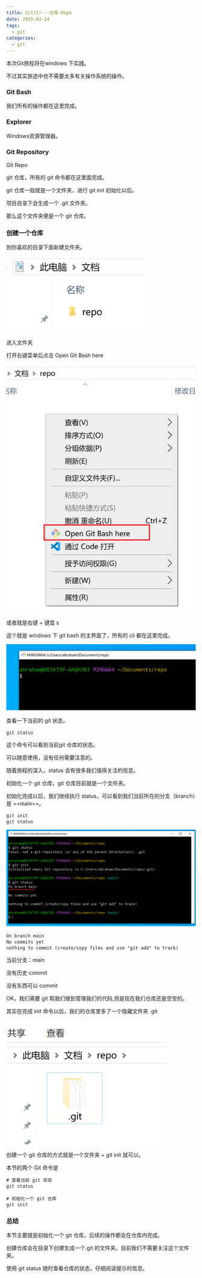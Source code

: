 ```yaml
---
title: Git(1)---仓库-Repo
date: 2025-02-14
tags:
  - git
categories:
  - git
---
```

本次Git旅程将在windows 下实践。

不过其实旅途中也不需要太多有关操作系统的操作。

### Git Bash

我们所有的操作都在这里完成。

### Explorer
Windows资源管理器。

### Git Repository

Git Repo

git 仓库，所有的 git 命令都在这里面完成。

git 仓库一般就是一个文件夹，进行 git init 初始化以后。

项目目录下会生成一个 .git 文件夹。

那么这个文件夹便是一个 git 仓库。

### 创建一个仓库

到你喜欢的目录下面新建文件夹。

![](https://raw.githubusercontent.com/InsHomePgup/pic_go_img/main/blog/20250216213139449.png)

进入文件夹

打开右键菜单后点击 Open Git Bash here

![](https://raw.githubusercontent.com/InsHomePgup/pic_go_img/main/blog/20250216221044191.png)

或者就是右键 + 键盘 s

这个就是 windows 下 git bash 的主界面了，所有的 cli 都在这里完成。

![](https://raw.githubusercontent.com/InsHomePgup/pic_go_img/main/blog/20250216221118051.png)


查看一下当前的 git 状态。

``` shell
git status
```

这个命令可以看到当前git 仓库的状态。

可以随意使用，没有任何需要注意的。

随着旅程的深入，status 会有很多我们值得关注的信息。

初始化一个 git 仓库，git 仓库目前就是一个文件夹。

初始化完成以后，我们继续执行 status，可以看到我们当前所在的分支（branch）是 ==main==。

``` shell
git init
git status
```


![|601x305](https://raw.githubusercontent.com/InsHomePgup/pic_go_img/main/blog/20250216221517074.png)

```
On branch main
No commits yet
nothing to commit (create/copy files and use "git add" to track)
```

当前分支：main

没有历史 commit

没有东西可以 commit

OK，我们需要 git 帮我们做到管理我们的代码,但是现在我们仓库还是空空的。

其实在完成 init 命令以后，我们的仓库里多了一个隐藏文件夹 .git



![](https://raw.githubusercontent.com/InsHomePgup/pic_go_img/main/blog/20250216223221041.png)





创建一个 git 仓库的方式就是一个文件夹 + git init 就可以。

本节的两个 Git 命令是

``` shell
# 查看当前 git 状态
git status

# 初始化一个 git 仓库
git init
```

### 总结

本节主要就是初始化一个 git 仓库，后续的操作都会在仓库内完成。

创建仓库会在目录下创建生成一个.git 的文件夹。目前我们不需要关注这个文件夹。

使用 git status 随时查看仓库的状态，仔细阅读提示的信息。
